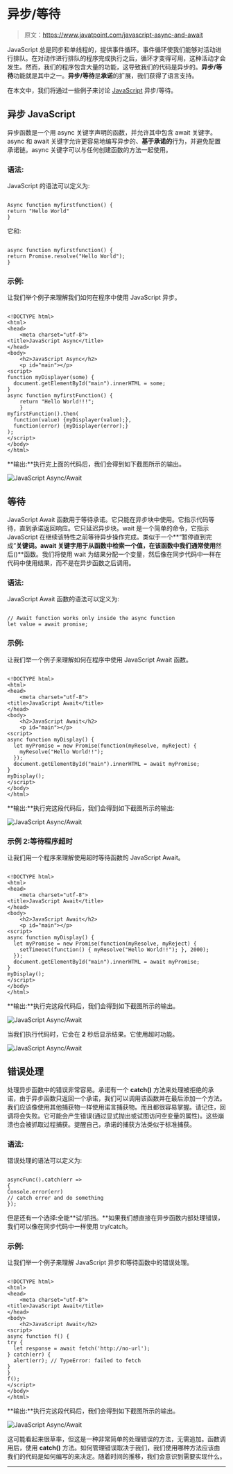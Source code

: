 # 异步/等待

> 原文：<https://www.javatpoint.com/javascript-async-and-await>

JavaScript 总是同步和单线程的，提供事件循环。事件循环使我们能够对活动进行排队。在对动作进行排队的程序完成执行之后，循环才变得可用，这种活动才会发生。然而，我们的程序包含大量的功能，这导致我们的代码是异步的。**异步/等待**功能就是其中之一。**异步/等待**是**承诺**的扩展，我们获得了语言支持。

在本文中，我们将通过一些例子来讨论 [JavaScript](https://www.javatpoint.com/javascript-tutorial) 异步/等待。

## 异步 JavaScript

异步函数是一个用 async 关键字声明的函数，并允许其中包含 await 关键字。async 和 await 关键字允许更容易地编写异步的、**基于承诺的**行为，并避免配置承诺链。async 关键字可以与任何创建函数的方法一起使用。

### 语法:

JavaScript 的语法可以定义为:

```

Async function myfirstfunction() {
return "Hello World"
}

```

它和:

```

async function myfirstfunction() {
return Promise.resolve("Hello World");
}

```

### 示例:

让我们举个例子来理解我们如何在程序中使用 JavaScript 异步。

```

<!DOCTYPE html>
<html>
<head>
    <meta charset="utf-8">
<title>JavaScript Async</title>
</head>
<body>
    <h2>JavaScript Async</h2>
    <p id="main"></p>
<script>
function myDisplayer(some) {
  document.getElementById("main").innerHTML = some;
}
async function myfirstFunction() {
    return "Hello World!!!";
    }
myfirstFunction().then(
  function(value) {myDisplayer(value);},
  function(error) {myDisplayer(error);}
);
</script>
</body>
</html>

```

**输出:**执行完上面的代码后，我们会得到如下截图所示的输出。

![JavaScript Async/Await](img/2eccc4bcb9060b2af52dbab303eb241c.png)

## 等待

JavaScript Await 函数用于等待承诺。它只能在异步块中使用。它指示代码等待，直到承诺返回响应。它只延迟异步块。wait 是一个简单的命令，它指示 JavaScript 在继续该特性之前等待异步操作完成。类似于一个**“暂停直到完成”**关键词。await 关键字用于从函数中检索一个值，在该函数中我们通常使用**然后()**函数。我们将使用 wait 为结果分配一个变量，然后像在同步代码中一样在代码中使用结果，而不是在异步函数之后调用。

### 语法:

JavaScript Await 函数的语法可以定义为:

```

// Await function works only inside the async function
let value = await promise;

```

### 示例:

让我们举一个例子来理解如何在程序中使用 JavaScript Await 函数。

```

<!DOCTYPE html>
<html>
<head>
    <meta charset="utf-8">
<title>JavaScript Await</title>
</head>
<body>
    <h2>JavaScript Await</h2>
    <p id="main"></p>
<script>
async function myDisplay() {
  let myPromise = new Promise(function(myResolve, myReject) {
    myResolve("Hello World!!");
  });
  document.getElementById("main").innerHTML = await myPromise;
}
myDisplay();
</script>
</body>
</html>

```

**输出:**执行完这段代码后，我们会得到如下截图所示的输出:

![JavaScript Async/Await](img/7bdba3da52735bd0f361271c2c1fe6f2.png)

### 示例 2:等待程序超时

让我们用一个程序来理解使用超时等待函数的 JavaScript Await。

```

<!DOCTYPE html>
<html>
<head>
    <meta charset="utf-8">
<title>JavaScript Await</title>
</head>
<body>
    <h2>JavaScript Await</h2>
    <p id="main"></p>
<script>
async function myDisplay() {
  let myPromise = new Promise(function(myResolve, myReject) {
    setTimeout(function() { myResolve("Hello World!!"); }, 2000);
  });
  document.getElementById("main").innerHTML = await myPromise;
}
myDisplay();
</script>
</body>
</html>

```

**输出:**执行完这段代码后，我们会得到如下截图所示的输出。

![JavaScript Async/Await](img/e2b6380e3fb0d211f0d95ea530f13cd2.png)

当我们执行代码时，它会在 **2** 秒后显示结果。它使用超时功能。

![JavaScript Async/Await](img/f2f9cd74bf38568b554fcc14c523334a.png)

## 错误处理

处理异步函数中的错误非常容易。承诺有一个 **catch()** 方法来处理被拒绝的承诺，由于异步函数只返回一个承诺，我们可以调用该函数并在最后添加一个方法。我们应该像使用其他捕获物一样使用诺言捕获物。而且都很容易掌握。请记住，回调将会失败。它可能会产生错误(通过显式抛出或试图访问空变量的属性)。这些崩溃也会被抓取过程捕获。提醒自己，承诺的捕获方法类似于标准捕获。

### 语法:

错误处理的语法可以定义为:

```

asyncFunc().catch(err => 
{
Console.error(err)
// catch error and do something
});

```

但是还有一个选择:全能**试/抓挡。**如果我们想直接在异步函数内部处理错误，我们可以像在同步代码中一样使用 try/catch。

### 示例:

让我们举一个例子来理解 JavaScript 异步和等待函数中的错误处理。

```

<!DOCTYPE html>
<html>
<head>
    <meta charset="utf-8">
<title>JavaScript Await</title>
</head>
<body>
    <h2>JavaScript Await</h2>
<script>
async function f() {
try {
  let response = await fetch('http://no-url');
} catch(err) {
  alert(err); // TypeError: failed to fetch
}
}
f();
</script>
</body>
</html>

```

**输出:**执行完这段代码后，我们会得到如下截图所示的输出。

![JavaScript Async/Await](img/210498b41c1ccb030c5a0b6cb33b4e9a.png)

这可能看起来很草率，但这是一种非常简单的处理错误的方法，无需追加。函数调用后，使用 **catch()** 方法。如何管理错误取决于我们，我们使用哪种方法应该由我们的代码是如何编写的来决定。随着时间的推移，我们会意识到需要实现什么。

* * *
